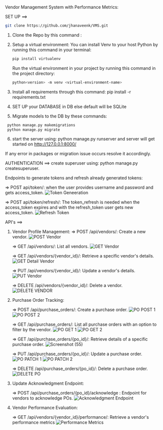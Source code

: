 Vendor Management System with Performance Metrics:

SET UP ==> 
   ```bash 
   git clone https://github.com/jhanaveenk/VMS.git 
   ```

1. Clone the Repo by this command :
2. Setup a virtual environment:
   You can install Venv to your host Python by running this command in your terminal:

   ```bash
   pip install virtualenv
   ```
   Run the virtual environment in your project by running this command in the project directory:
   ```bash
   python<version> -m venv <virtual-environment-name>
   ```
   


3. Install all requirements through this command: pip install -r requirements.txt
4. SET UP your DATABASE in DB else default will be SQLite
5. Migrate models to the DB by these commands:
  ```bash
   python manage.py makemigrations
   python manage.py migrate
  ```
6. start the server using: python manage.py runserver and server will get started on http://127.0.0.1:8000/

If any error in packages or migration issue occurs resolve it accordingly.

AUTHENTICATION ==>
create superuser using: python manage.py createsuperuser.

Endpoints to generate tokens and refresh already generated tokens:

=> POST api/token/: when the user provides username and password and gets access_token. ![Token Geneeration](https://github.com/jhanaveenk/VMS/assets/71990959/dc4a3b9c-1b0d-43aa-8304-18afda4324bb)

=> POST api/token/refresh/: The token_refresh is needed when the access_token expires and with the refresh_token user gets new access_token. ![Refresh Token](https://github.com/jhanaveenk/VMS/assets/71990959/d91eb370-681b-4e79-8123-2d06bdce53e5)

API's ==>

1. Vendor Profile Management:
   => POST /api/vendors/: Create a new vendor. ![POST Vendor](https://github.com/jhanaveenk/VMS/assets/71990959/232484a5-3be2-4704-ba40-2d646ad7bdfc)

   => GET /api/vendors/: List all vendors. ![GET Vendor](https://github.com/jhanaveenk/VMS/assets/71990959/c06ec76a-5ec8-418a-95ef-f356aa365389)

   => GET /api/vendors/{vendor_id}/: Retrieve a specific vendor's details. ![GET Detail Vendor](https://github.com/jhanaveenk/VMS/assets/71990959/4407fd57-146a-416a-8310-d38cfec47f73)

   => PUT /api/vendors/{vendor_id}/: Update a vendor's details. ![PUT Vendor](https://github.com/jhanaveenk/VMS/assets/71990959/b96b655a-c548-4271-b6a3-fee82f35bdfb)

   => DELETE /api/vendors/{vendor_id}/: Delete a vendor. ![DELETE VENDOR](https://github.com/jhanaveenk/VMS/assets/71990959/5446edff-1e36-4d2d-83cc-ae1cccad8490)

2. Purchase Order Tracking:

   => POST /api/purchase_orders/: Create a purchase order. ![PO POST 1](https://github.com/jhanaveenk/VMS/assets/71990959/c6f1e905-d778-4738-be36-8d654da626db) ![PO POST 2](https://github.com/jhanaveenk/VMS/assets/71990959/0f78315f-566b-42c0-bdb9-de5fc8215e90)

   => GET /api/purchase_orders/: List all purchase orders with an option to filter by the vendor. ![PO GET 1](https://github.com/jhanaveenk/VMS/assets/71990959/a8b8187e-7318-457c-b98e-f0b883062423) ![PO GET 2](https://github.com/jhanaveenk/VMS/assets/71990959/08c3edcb-2714-4c1b-a96f-834aa3759c5d)

   => GET /api/purchase_orders/{po_id}/: Retrieve details of a specific purchase order. ![Screenshot (55)](https://github.com/jhanaveenk/VMS/assets/71990959/11e6764f-9023-4990-82de-2575afd02db5)

   => PUT /api/purchase_orders/{po_id}/: Update a purchase order. ![PO PATCH 1](https://github.com/jhanaveenk/VMS/assets/71990959/98d2a32a-d9f6-4cb7-949a-9bf146f4279c)
   ![PO PATCH 2](https://github.com/jhanaveenk/VMS/assets/71990959/088ddc3b-c9ac-445e-b66b-cd23cfa9c915)

   => DELETE /api/purchase_orders/{po_id}/: Delete a purchase order. ![DELETE PO](https://github.com/jhanaveenk/VMS/assets/71990959/c7b70b83-65ac-4e6e-b79d-f0ed45f7026b)

3. Update Acknowledgment Endpoint:

   => POST /api/purchase_orders/{po_id}/acknowledge : Endpoint for vendors to acknowledge POs. ![Acknowledgment Endpoint](https://github.com/jhanaveenk/VMS/assets/71990959/306910d1-a053-4e6f-9966-7f838fcb2b74)

4. Vendor Performance Evaluation:

   => GET /api/vendors/{vendor_id}/performance/: Retrieve a vendor's performance metrics ![Performance Metrics](https://github.com/jhanaveenk/VMS/assets/71990959/99bd362b-daa3-4d59-b5cf-3824a045b803)
